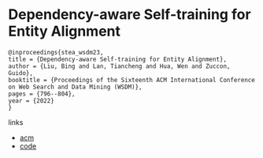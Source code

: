# Dependency-aware Self-training for Entity Alignment

```
@inproceedings{stea_wsdm23,
title = {Dependency-aware Self-training for Entity Alignment},
author = {Liu, Bing and Lan, Tiancheng and Hua, Wen and Zuccon, Guido},
booktitle = {Proceedings of the Sixteenth ACM International Conference on Web Search and Data Mining (WSDM)},
pages = {796--804},
year = {2022}
}
```

links
- [acm](https://dl.acm.org/doi/10.1145/3539597.3570370)
- [code](https://github.com/uqbingliu/STEA)
